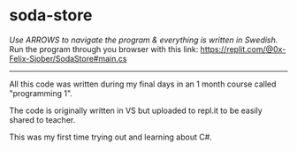 # soda-store
*Use ARROWS to navigate the program & everything is written in Swedish.*
Run the program through you browser with this link: 
https://replit.com/@0x-Felix-Sjober/SodaStore#main.cs

------------------------------------------------------------------------------------------------
All this code was written during my final days in an 1 month course called "programming 1".

The code is originally written in VS but uploaded to repl.it to be easily shared to teacher.

This was my first time trying out and learning about C#.

